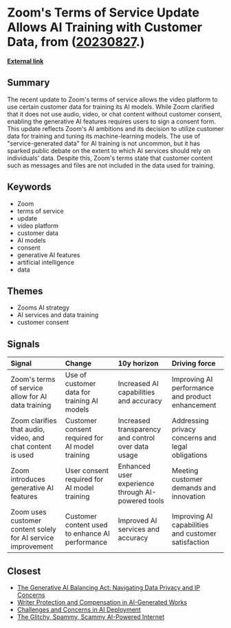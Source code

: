 # __Zoom's Terms of Service Update Allows AI Training with Customer Data__, from ([20230827](https://kghosh.substack.com/p/20230827).)

__[External link](https://www.cnbc.com/2023/08/07/zoom-ai-tools-trained-using-some-customer-data.html?utm_source=substack&utm_medium=email)__



## Summary

The recent update to Zoom's terms of service allows the video platform to use certain customer data for training its AI models. While Zoom clarified that it does not use audio, video, or chat content without customer consent, enabling the generative AI features requires users to sign a consent form. This update reflects Zoom's AI ambitions and its decision to utilize customer data for training and tuning its machine-learning models. The use of "service-generated data" for AI training is not uncommon, but it has sparked public debate on the extent to which AI services should rely on individuals' data. Despite this, Zoom's terms state that customer content such as messages and files are not included in the data used for training.

## Keywords

* Zoom
* terms of service
* update
* video platform
* customer data
* AI models
* consent
* generative AI features
* artificial intelligence
* data

## Themes

* Zooms AI strategy
* AI services and data training
* customer consent

## Signals

| Signal                                                       | Change                                          | 10y horizon                                        | Driving force                                       |
|:-------------------------------------------------------------|:------------------------------------------------|:---------------------------------------------------|:----------------------------------------------------|
| Zoom's terms of service allow for AI data training           | Use of customer data for training AI models     | Increased AI capabilities and accuracy             | Improving AI performance and product enhancement    |
| Zoom clarifies that audio, video, and chat content is used   | Customer consent required for AI model training | Increased transparency and control over data usage | Addressing privacy concerns and legal obligations   |
| Zoom introduces generative AI features                       | User consent required for AI model training     | Enhanced user experience through AI-powered tools  | Meeting customer demands and innovation             |
| Zoom uses customer content solely for AI service improvement | Customer content used to enhance AI performance | Improved AI services and accuracy                  | Improving AI capabilities and customer satisfaction |

## Closest

* [The Generative AI Balancing Act: Navigating Data Privacy and IP Concerns](3c44301c056cd97da8e2fee49627b03e)
* [Writer Protection and Compensation in AI-Generated Works](32f927ba9dd86866c45f72f407a2950e)
* [Challenges and Concerns in AI Deployment](382e9ebc1e518ee49e541da1e6b5f8af)
* [The Glitchy, Spammy, Scammy AI-Powered Internet](b30a4282af9e53ca673438a8223d9525)